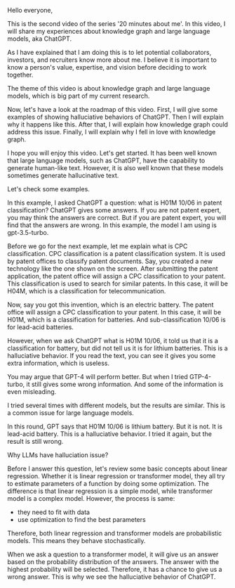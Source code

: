 Hello everyone,

This is the second video of the series '20 minutes about me'. In this video, I will share my experiences about knowledge graph and large language models, aka ChatGPT. 

As I have explained that I am doing this is to let potential collaborators, investors, and recruiters know more about me. I believe it is important to know a person's value, expertise, and vision before deciding to work together.


The theme of this video is about knowledge graph and large language models, which is big part of my current research. 

Now, let's have a look at the roadmap of this video. First, I will give some examples of showing halluciative behaviors of ChatGPT. Then I will explain why it happens like this. After that, I will explain how knowledge graph could address this issue. Finally, I will explain why I fell in love with knowledge graph. 


I hope you will enjoy this video. Let's get started. It has been well known that large language models, such as ChatGPT, have the capability to generate human-like text. However, it is also well known that these models sometimes generate hallucinative text.

Let's check some examples. 

In this example, I asked ChatGPT a question: what is H01M 10/06 in patent classification? ChatGPT gives some answers. If you are not patent expert, you may think the answers are correct. But if you are patent expert, you will find that the answers are wrong. In this example, the model I am using is gpt-3.5-turbo.


Before we go for the next example, let me explain what is CPC classification. CPC classification is a patent classification system. It is used by patent offices to classify patent documents. Say, you created a new technology like the one shown on the screen. After submitting the patent application, the patent office will assign a CPC classification to your patent. This classification is used to search for similar patents. In this case, it will be H04M, which is a classification for telecommunication.


Now, say you got this invention, which is an electric battery. The patent office will assign a CPC classification to your patent. In this case, it will be H01M, which is a classification for batteries. And sub-classification 10/06 is for lead-acid batteries.


However, when we ask ChatGPT what is H01M 10/06, it told us that it is a classification for battery, but did not tell us it is for lithium batteries. This is a halluciative behavior. If you read the text, you can see it gives you some extra information, which is useless.


You may argue that GPT-4 will perform better. But when I tried GTP-4-turbo, it still gives some wrong information. And some of the information is even misleading.

I tried several times with different models, but the results are similar. This is a common issue for large language models.

In this round, GPT says that H01M 10/06 is lithium battery. But it is not. It is lead-acid battery. This is a halluciative behavior. I tried it again, but the result is still wrong.


Why LLMs have halluciation issue?


Before I answer this question, let's review some basic concepts about linear regression. Whether it is linear regression or transformer model, they all try to estimate parameters of a function by doing some optimization. The difference is that linear regression is a simple model, while transformer model is a complex model. However, the process is same:

- they need to fit with data
- use optimization to find the best parameters

Therefore, both linear regression and transformer models are probabilistic models. This means they behave stochastically. 

When we ask a question to a transformer model, it will give us an answer based on the probability distribution of the answers. The answer with the highest probability will be selected. Therefore, it has a chance to give us a wrong answer. This is why we see the halluciative behavior of ChatGPT.
